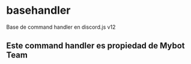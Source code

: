 # basehandler

Base de command handler en discord.js v12

## Este command handler es propiedad de Mybot Team


